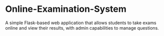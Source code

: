 # Online-Examination-System
A simple Flask-based web application that allows students to take exams online and view their results, with admin capabilities to manage questions.
